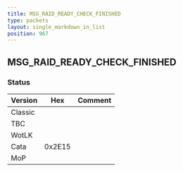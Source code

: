 ```yaml
---
title: MSG_RAID_READY_CHECK_FINISHED
type: packets
layout: single_markdown_in_list
position: 967
---
```


## MSG_RAID_READY_CHECK_FINISHED

### Status

Version    | Hex        | Comment
---------- | ---------- | ---------- 
Classic    |            |
TBC        |            |
WotLK      |            |
Cata       | 0x2E15     |
MoP        |            |